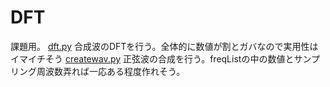 # DFT

課題用。
[dft.py](https://github.com/Yukikazari/DFT/blob/master/dft.py)
合成波のDFTを行う。全体的に数値が割とガバなので実用性はイマイチそう
[createwav.py](https://github.com/Yukikazari/DFT/blob/master/createwav.py)
正弦波の合成を行う。freqListの中の数値とサンプリング周波数弄れば一応ある程度作れそう。

